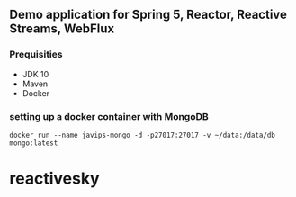 ## Demo application for Spring 5, Reactor, Reactive Streams, WebFlux ##


### Prequisities ###
* JDK 10
* Maven
* Docker

### setting up a docker container with MongoDB ###

`
docker run --name javips-mongo -d -p27017:27017 -v ~/data:/data/db mongo:latest
`

# reactivesky
